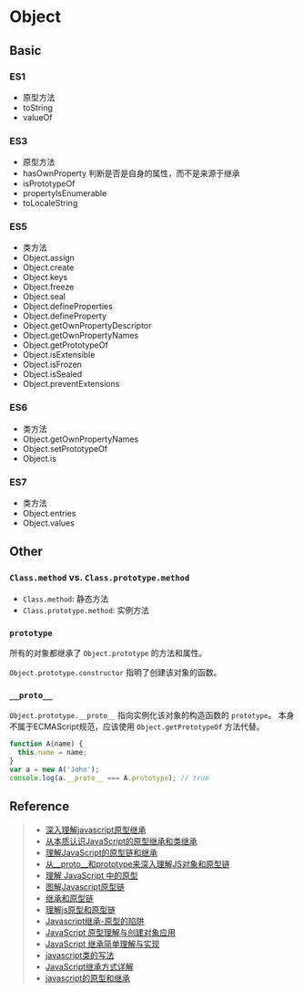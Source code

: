 # Object

## Basic

### ES1
- 原型方法
 - toString
 - valueOf

### ES3
- 原型方法
 - hasOwnProperty 判断是否是自身的属性，而不是来源于继承
 - isPrototypeOf
 - propertyIsEnumerable
 - toLocaleString

### ES5
- 类方法
 - Object.assign
 - Object.create
 - Object.keys
 - Object.freeze
 - Object.seal
 - Object.defineProperties
 - Object.defineProperty
 - Object.getOwnPropertyDescriptor
 - Object.getOwnPropertyNames
 - Object.getPrototypeOf
 - Object.isExtensible
 - Object.isFrozen
 - Object.isSealed
 - Object.preventExtensions

### ES6
- 类方法
 - Object.getOwnPropertyNames
 - Object.setPrototypeOf
 - Object.is

### ES7
- 类方法
 - Object.entries
 - Object.values

## Other

### `Class.method` vs. `Class.prototype.method`
- `Class.method`: 静态方法
- `Class.prototype.method`: 实例方法

### `prototype`
所有的对象都继承了 `Object.prototype` 的方法和属性。

`Object.prototype.constructor` 指明了创建该对象的函数。

### `__proto__`
`Object.prototype.__proto__` 指向实例化该对象的构造函数的 `prototype`。
本身不属于ECMAScript规范，应该使用 `Object.getPrototypeOf` 方法代替。

```javascript
function A(name) {
  this.name = name;
}
var a = new A('John');
console.log(a.__proto__ === A.prototype); // true
```

## Reference
> - [深入理解javascript原型继承](https://github.com/norfish/blog/wiki/深入理解JavaScrip面向对象和原型继承)
> - [从本质认识JavaScript的原型继承和类继承](https://www.h5jun.com/post/inherits)
> - [理解JavaScript的原型链和继承](https://blog.oyanglul.us/javascript/understand-prototype.html)
> - [从__proto__和prototype来深入理解JS对象和原型链](https://github.com/creeperyang/blog/issues/9)
> - [理解 JavaScript 中的原型](https://github.com/huangtengfei/blog/issues/11)
> - [图解Javascript原型链](http://blog.rainy.im/2015/07/20/prototype-chain-in-js/)
> - [继承和原型链](https://github.com/fwon/blog/issues/8)
> - [理解js原型和原型链](http://blog.csdn.net/qq_21157805/article/details/50538805)
> - [Javascript继承-原型的陷阱](http://yanhaijing.com/javascript/2013/08/23/javascript-inheritance-how-to-shoot-yourself-in-the-foot-with-prototypes/)
> - [JavaScript 原型理解与创建对象应用](http://yujiangshui.com/javascript-prototype-and-create-object/)
> - [JavaScript 继承简单理解与实现](http://yujiangshui.com/javascript-inheritance/)
> - [javascript类的写法](http://hawx1993.github.io/2015/12/11/js-class/)
> - [JavaScript继承方式详解](http://hawx1993.github.io/2015/12/11/js-extends/)
> - [javascript的原型和继承](http://www.cnblogs.com/lvdabao/p/3502944.html)
